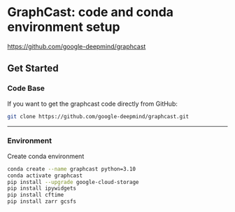 # GraphCast: code and conda environment setup

<https://github.com/google-deepmind/graphcast>

## Get Started

### Code Base

If you want to get the graphcast code directly from GitHub:

```bash
git clone https://github.com/google-deepmind/graphcast.git
```

---

### Environment

Create conda environment

```bash
conda create --name graphcast python=3.10
conda activate graphcast
pip install --upgrade google-cloud-storage
pip install ipywidgets
pip install cftime
pip install zarr gcsfs
```

